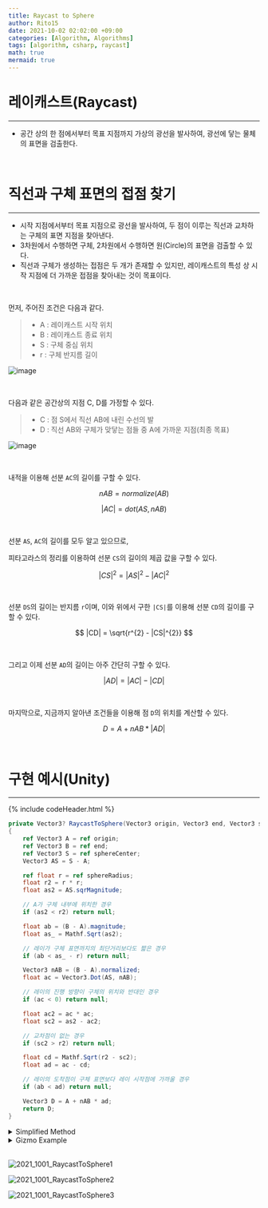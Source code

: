 ```yaml
---
title: Raycast to Sphere
author: Rito15
date: 2021-10-02 02:02:00 +09:00
categories: [Algorithm, Algorithms]
tags: [algorithm, csharp, raycast]
math: true
mermaid: true
---
```


# 레이캐스트(Raycast)
---

- 공간 상의 한 점에서부터 목표 지점까지 가상의 광선을 발사하여, 광선에 닿는 물체의 표면을 검출한다.


<br>

# 직선과 구체 표면의 접점 찾기
---

- 시작 지점에서부터 목표 지점으로 광선을 발사하여, 두 점이 이루는 직선과 교차하는 구체의 표면 지점을 찾아낸다.
- 3차원에서 수행하면 구체, 2차원에서 수행하면 원(Circle)의 표면을 검출할 수 있다.
- 직선과 구체가 생성하는 접점은 두 개가 존재할 수 있지만, 레이캐스트의 특성 상 시작 지점에 더 가까운 접점을 찾아내는 것이 목표이다.

<br>

먼저, 주어진 조건은 다음과 같다.

> - A : 레이캐스트 시작 위치
> - B : 레이캐스트 종료 위치
> - S : 구체 중심 위치
> - r : 구체 반지름 길이

![image](https://user-images.githubusercontent.com/42164422/135614711-9cebd933-6324-4298-bfac-9898e6669b4c.png)

<br>

다음과 같은 공간상의 지점 C, D를 가정할 수 있다.

> - C : 점 S에서 직선 AB에 내린 수선의 발
> - D : 직선 AB와 구체가 맞닿는 점들 중 A에 가까운 지점(최종 목표)

![image](https://user-images.githubusercontent.com/42164422/135614739-18921a29-1314-4a36-88eb-6e6ce3bf8c8d.png)

<br>

내적을 이용해 선분 `AC`의 길이를 구할 수 있다.

$$ nAB = normalize(AB) $$

$$ |AC| = dot(AS, nAB) $$

<br>

선분 `AS`, `AC`의 길이를 모두 알고 있으므로,

피타고라스의 정리를 이용하여 선분 `CS`의 길이의 제곱 값을 구할 수 있다.

$$ |CS|^{2} = |AS|^{2} - |AC|^{2} $$

<br>

선분 `DS`의 길이는 반지름 `r`이며, 이와 위에서 구한 `|CS|`를 이용해 선분 `CD`의 길이를 구할 수 있다.

$$ |CD| = \sqrt{r^{2} - |CS|^{2}} $$

<br>

그리고 이제 선분 `AD`의 길이는 아주 간단히 구할 수 있다.

$$ |AD| = |AC| - |CD| $$

<br>

마지막으로, 지금까지 알아낸 조건들을 이용해 점 `D`의 위치를 계산할 수 있다.

$$ D = A + nAB * |AD| $$

<br>

# 구현 예시(Unity)
---

{% include codeHeader.html %}
```cs
private Vector3? RaycastToSphere(Vector3 origin, Vector3 end, Vector3 sphereCenter, float sphereRadius)
{
    ref Vector3 A = ref origin;
    ref Vector3 B = ref end;
    ref Vector3 S = ref sphereCenter;
    Vector3 AS = S - A;

    ref float r = ref sphereRadius;
    float r2 = r * r;
    float as2 = AS.sqrMagnitude;

    // A가 구체 내부에 위치한 경우
    if (as2 < r2) return null;

    float ab = (B - A).magnitude;
    float as_ = Mathf.Sqrt(as2);

    // 레이가 구체 표면까지의 최단거리보다도 짧은 경우
    if (ab < as_ - r) return null;

    Vector3 nAB = (B - A).normalized;
    float ac = Vector3.Dot(AS, nAB);

    // 레이의 진행 방향이 구체의 위치와 반대인 경우
    if (ac < 0) return null;

    float ac2 = ac * ac;
    float sc2 = as2 - ac2;

    // 교차점이 없는 경우
    if (sc2 > r2) return null;

    float cd = Mathf.Sqrt(r2 - sc2);
    float ad = ac - cd;

    // 레이의 도착점이 구체 표면보다 레이 시작점에 가까울 경우
    if (ab < ad) return null;

    Vector3 D = A + nAB * ad;
    return D;
}
```

<details>
<summary markdown="span"> 
Simplified Method
</summary>

{% include codeHeader.html %}
```cs
private Vector3 RaycastToSphere_Simple(Vector3 origin, Vector3 end, Vector3 sphereCenter, float sphereRadius)
{
    ref Vector3 A = ref origin;
    ref Vector3 B = ref end;
    ref Vector3 S = ref sphereCenter;
    ref float r = ref sphereRadius;

    Vector3 AS  = S - A;
    Vector3 nAB = (B - A).normalized;

    float r2  = r * r;
    float as2 = AS.sqrMagnitude;
    float ac  = Vector3.Dot(AS, nAB);
    float ac2 = ac * ac;
    float sc2 = as2 - ac2;
    float cd  = Mathf.Sqrt(r2 - sc2);
    float ad  = ac - cd;

    Vector3 D = A + nAB * ad;
    return D;
}
```

</details>

<details>
<summary markdown="span"> 
Gizmo Example
</summary>

```cs
// MonoBehaviour Script

public Transform rayBegin;
public Transform rayEnd;
public Transform sphereCenter;
public float sphereRadius = 3f;

[Space]
public Mesh sphereMesh;

private void OnDrawGizmos()
{
    if (!rayBegin || !rayEnd || !sphereCenter || !sphereMesh) return;

    Gizmos.color = Color.blue;
    Gizmos.DrawSphere(rayBegin.position, 0.2f);

    Gizmos.color = Color.green;
    Gizmos.DrawSphere(rayEnd.position, 0.2f);

    Gizmos.color = Color.white * 0.5f;
    Gizmos.DrawMesh(sphereMesh, 0, sphereCenter.position, Quaternion.identity, Vector3.one * sphereRadius * 2);

    Gizmos.color = Color.blue;
    Gizmos.DrawLine(rayBegin.position, rayEnd.position);

    Vector3? interPoint = RaycastToSphere(rayBegin.position, rayEnd.position, sphereCenter.position, sphereRadius);
    if (interPoint != null)
    {
        Gizmos.color = Color.red;
        Gizmos.DrawSphere(interPoint.Value, 0.3f);
    }
}
```

</details>

<br>

![2021_1001_RaycastToSphere1](https://user-images.githubusercontent.com/42164422/135624817-b96f1967-ad84-4d49-8a35-901eb64ff846.gif)

![2021_1001_RaycastToSphere2](https://user-images.githubusercontent.com/42164422/135624820-24c36612-a160-46b9-921b-3fe9b601f888.gif)

![2021_1001_RaycastToSphere3](https://user-images.githubusercontent.com/42164422/135624834-f59b511e-ec81-4906-b3a1-6e1e2c4a22b7.gif)

<br>
